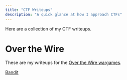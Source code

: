 ```yaml
---
title: "CTF Writeups"
description: "A quick glance at how I approach CTFs"
---
```


Here are a collection of my CTF writeups. 

# Over the Wire

These are my writeups for the [Over the Wire wargames](https://overthewire.org/wargames/).

[Bandit](/blog/writeups/OTW-bandit)
